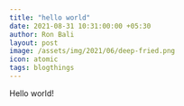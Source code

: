 ```yaml
---
title: "hello world"
date: 2021-08-31 10:31:00:00 +05:30
author: Ron Bali
layout: post
image: /assets/img/2021/06/deep-fried.png
icon: atomic
tags: blogthings
---
```


Hello world!
